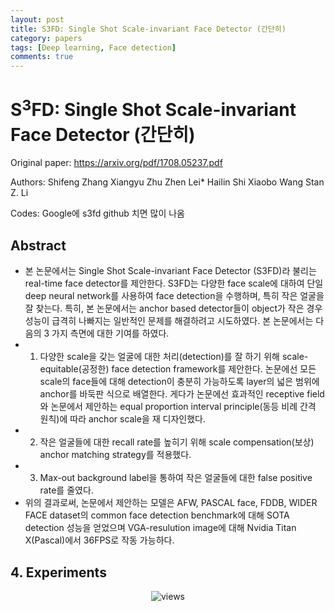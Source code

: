 ```yaml
---
layout: post
title: S3FD: Single Shot Scale-invariant Face Detector (간단히)
category: papers
tags: [Deep learning, Face detection]
comments: true
---
```


# S$^{3}$FD: Single Shot Scale-invariant Face Detector (간단히)

Original paper: https://arxiv.org/pdf/1708.05237.pdf

Authors: Shifeng Zhang Xiangyu Zhu Zhen Lei* Hailin Shi Xiaobo Wang Stan Z. Li

Codes: Google에 s3fd github 치면 많이 나옴

## Abstract
- 본 논문에서는 Single Shot Scale-invariant Face Detector (S3FD)라 불리는 real-time face detector를 제안한다. S3FD는 다양한 face scale에 대하여 단일 deep neural network를 사용하여 face detection을 수행하며, 특히 작은 얼굴을 잘 찾는다. 특히, 본 논문에서는 anchor based detector들이 object가 작은 경우 성능이 급격히 나빠지는 일반적인 문제를 해결하려고 시도하였다. 본 논문에서는 다음의 3 가지 측면에 대한 기여를 하였다. 
- 1) 다양한 scale을 갖는 얼굴에 대한 처리(detection)를 잘 하기 위해 scale-equitable(공정한) face detection framework를 제안한다. 논문에선 모든 scale의 face들에 대해 detection이 충분히 가능하도록 layer의 넓은 범위에 anchor를 바둑판 식으로 배열한다. 게다가 논문에선 효과적인 receptive field와 논문에서 제안하는 equal proportion interval principle(동등 비례 간격 원칙)에 따라 anchor scale을 재 디자인했다. 
- 2) 작은 얼굴들에 대한 recall rate를 높히기 위해 scale compensation(보상) anchor matching strategy를 적용했다.
- 3) Max-out background label을 통하여 작은 얼굴들에 대한 false positive rate를 줄였다.
- 위의 결과로써, 논문에서 제안하는 모델은 AFW, PASCAL face, FDDB, WIDER FACE dataset의 common face detection benchmark에 대해 SOTA detection 성능을 얻었으며 VGA-resulution image에 대해 Nvidia Titan X(Pascal)에서 36FPS로 작동 가능하다.

## 4. Experiments

<center>
<figure>
<img src="/assets/post_img/papers/2019-03-21-S3FD/fig1.jpg" alt="views">
<figcaption></figcaption>
</figure>
</center>
